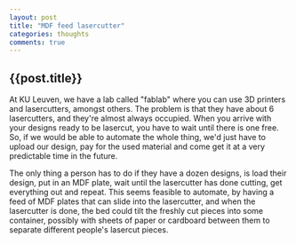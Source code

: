 ```yaml
---
layout: post
title: "MDF feed lasercutter"
categories: thoughts
comments: true
---
```


<h2>{{post.title}}</h2>
At KU Leuven, we have a lab called "fablab" where you can use 3D printers and lasercutters, amongst others.
The problem is that they have about 6 lasercutters, and they're almost always occupied.
When you arrive with your designs ready to be lasercut, you have to wait until there is one free.
So, if we would be able to automate the whole thing, we'd just have to upload our design, pay for the used material and come get it at a very predictable time in the future.

The only thing a person has to do if they have a dozen designs, is load their design, put in an MDF plate, wait until the lasercutter has done cutting, get everything out and repeat.
This seems feasible to automate, by having a feed of MDF plates that can slide into the lasercutter, and when the lasercutter is done, the bed could tilt the freshly cut pieces into some container, possibly with sheets of paper or cardboard between them to separate different people's lasercut pieces.



